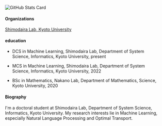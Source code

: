 ![GitHub Stats Card](https://github-readme-stats.vercel.app/api?username=ymgw55)

<!--- 
![Top Languages Card](https://github-readme-stats.vercel.app/api/top-langs/?username=ymgw55)
--->

#### Organizations
[Shimodaira Lab, Kyoto University]("http://stat.sys.i.kyoto-u.ac.jp/")


#### education
  * DCS in Machine Learning, Shimodaira Lab, Department of System Science, Informatics, Kyoto University, present

  * MCS in Machine Learning, Shimodaira Lab, Department of System Science, Informatics, Kyoto University, 2022
    
  * BSc in Mathematics, Nakano Lab, Department of Mathematics, Science, Kyoto University, 2020

#### Biography
I'm a doctoral student at Shimodaira Lab, Department of System Science, Informatics, Kyoto University. My research interests lie in Machine Learning, especially Natural Language Processing and Optimal Transport.
